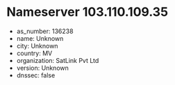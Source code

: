 # Nameserver 103.110.109.35

* as_number: 136238
* name: Unknown
* city: Unknown
* country: MV
* organization: SatLink Pvt Ltd
* version: Unknown
* dnssec: false

